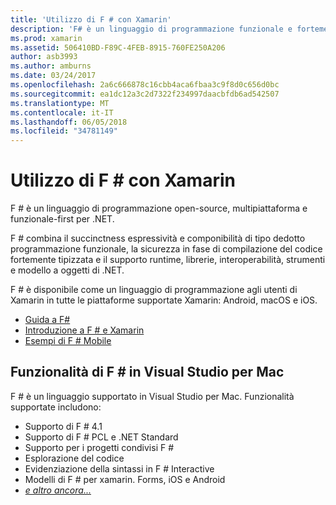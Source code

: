 ```yaml
---
title: 'Utilizzo di F # con Xamarin'
description: 'F# è un linguaggio di programmazione funzionale e fortemente tipizzato, progettato per essere eseguito in .NET. Questo documento fornisce una panoramica generale delle relative funzionalità e collegamenti a esempi compilati con F #.'
ms.prod: xamarin
ms.assetid: 506410BD-F89C-4FEB-8915-760FE250A206
author: asb3993
ms.author: amburns
ms.date: 03/24/2017
ms.openlocfilehash: 2a6c666878c16cbb4aca6fbaa3c9f8d0c656d0bc
ms.sourcegitcommit: ea1dc12a3c2d7322f234997daacbfdb6ad542507
ms.translationtype: MT
ms.contentlocale: it-IT
ms.lasthandoff: 06/05/2018
ms.locfileid: "34781149"
---
```

# <a name="using-f-with-xamarin"></a>Utilizzo di F # con Xamarin

F # è un linguaggio di programmazione open-source, multipiattaforma e funzionale-first per .NET.

F # combina il succinctness espressività e componibilità di tipo dedotto programmazione funzionale, la sicurezza in fase di compilazione del codice fortemente tipizzata e il supporto runtime, librerie, interoperabilità, strumenti e modello a oggetti di .NET.

F # è disponibile come un linguaggio di programmazione agli utenti di Xamarin in tutte le piattaforme supportate Xamarin: Android, macOS e iOS.

- [Guida a F#](https://docs.microsoft.com/dotnet/fsharp/)
- [Introduzione a F # e Xamarin](overview.md)
- [Esempi di F # Mobile](samples.md)

## <a name="f-features-in-visual-studio-for-mac"></a>Funzionalità di F # in Visual Studio per Mac

F # è un linguaggio supportato in Visual Studio per Mac. Funzionalità supportate includono:

- Supporto di F # 4.1
- Supporto di F # PCL e .NET Standard
- Supporto per i progetti condivisi F #
- Esplorazione del codice
- Evidenziazione della sintassi in F # Interactive
- Modelli di F # per xamarin. Forms, iOS e Android
- [*e altro ancora...*](https://developer.xamarin.com/releases/studio/xamarin.studio_6.0/xamarin.studio_6.0/#F_Enhancements)

